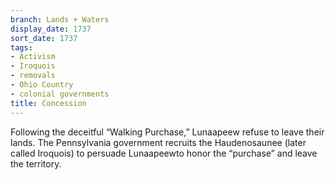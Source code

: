 ```yaml
---
branch: Lands + Waters
display_date: 1737
sort_date: 1737
tags:
- Activism
- Iroquois
- removals
- Ohio Country
- colonial governments
title: Concession
---
```


Following the deceitful “Walking Purchase,” Lunaapeew refuse to leave their lands. The Pennsylvania government recruits the Haudenosaunee (later called Iroquois) to persuade Lunaapeewto honor the “purchase” and leave the territory.